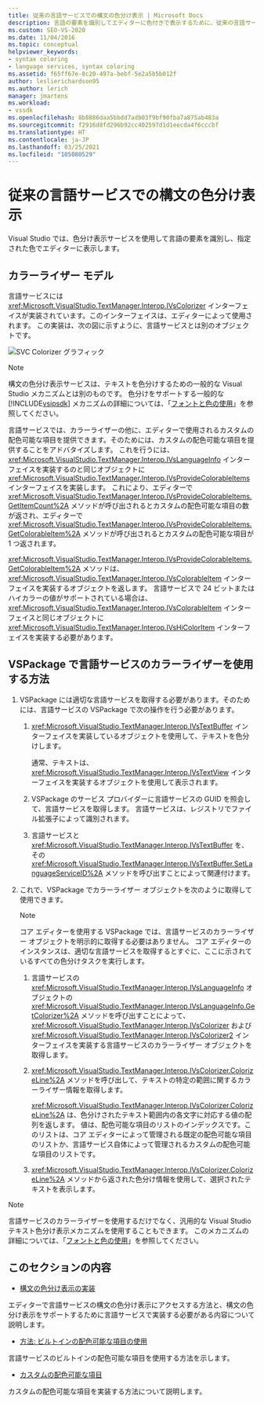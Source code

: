 ```yaml
---
title: 従来の言語サービスでの構文の色分け表示 | Microsoft Docs
description: 言語の要素を識別してエディターに色付きで表示するために、従来の言語サービスでの構文の色分け表示サービスが Visual Studio にどのように実装されているかについて説明します。
ms.custom: SEO-VS-2020
ms.date: 11/04/2016
ms.topic: conceptual
helpviewer_keywords:
- syntax coloring
- language services, syntax coloring
ms.assetid: f65ff67e-8c20-497a-bebf-5e2a5b5b012f
author: leslierichardson95
ms.author: lerich
manager: jmartens
ms.workload:
- vssdk
ms.openlocfilehash: 8b8886daa5bbdd7adb03f9bf90fba7a875ab483a
ms.sourcegitcommit: f2916d8fd296b92cc402597d1d1eecda4f6cccbf
ms.translationtype: HT
ms.contentlocale: ja-JP
ms.lasthandoff: 03/25/2021
ms.locfileid: "105080529"
---
```

# <a name="syntax-coloring-in-a-legacy-language-service"></a>従来の言語サービスでの構文の色分け表示

Visual Studio では、色分け表示サービスを使用して言語の要素を識別し、指定された色でエディターに表示します。

## <a name="colorizer-model"></a>カラーライザー モデル
 言語サービスには <xref:Microsoft.VisualStudio.TextManager.Interop.IVsColorizer> インターフェイスが実装されています。このインターフェイスは、エディターによって使用されます。 この実装は、次の図に示すように、言語サービスとは別のオブジェクトです。

 ![SVC Colorizer グラフィック](../../extensibility/internals/media/figlgsvccolorizer.gif)

> [!NOTE]
> 構文の色分け表示サービスは、テキストを色分けするための一般的な Visual Studio メカニズムとは別のものです。 色分けをサポートする一般的な [!INCLUDE[vsipsdk](../../extensibility/includes/vsipsdk_md.md)] メカニズムの詳細については、「[フォントと色の使用](/previous-versions/visualstudio/visual-studio-2015/extensibility/using-fonts-and-colors?preserve-view=true&view=vs-2015)」を参照してください。

 言語サービスでは、カラーライザーの他に、エディターで使用されるカスタムの配色可能な項目を提供できます。そのためには、カスタムの配色可能な項目を提供することをアドバタイズします。 これを行うには、<xref:Microsoft.VisualStudio.TextManager.Interop.IVsLanguageInfo> インターフェイスを実装するのと同じオブジェクトに <xref:Microsoft.VisualStudio.TextManager.Interop.IVsProvideColorableItems> インターフェイスを実装します。 これにより、エディターで <xref:Microsoft.VisualStudio.TextManager.Interop.IVsProvideColorableItems.GetItemCount%2A> メソッドが呼び出されるとカスタムの配色可能な項目の数が返され、エディターで <xref:Microsoft.VisualStudio.TextManager.Interop.IVsProvideColorableItems.GetColorableItem%2A> メソッドが呼び出されるとカスタムの配色可能な項目が 1 つ返されます。

 <xref:Microsoft.VisualStudio.TextManager.Interop.IVsProvideColorableItems.GetColorableItem%2A> メソッドは、<xref:Microsoft.VisualStudio.TextManager.Interop.IVsColorableItem> インターフェイスを実装するオブジェクトを返します。 言語サービスで 24 ビットまたはハイカラーの値がサポートされている場合は、<xref:Microsoft.VisualStudio.TextManager.Interop.IVsColorableItem> インターフェイスと同じオブジェクトに <xref:Microsoft.VisualStudio.TextManager.Interop.IVsHiColorItem> インターフェイスを実装する必要があります。

## <a name="how-a-vspackage-uses-a-language-service-colorizer"></a>VSPackage で言語サービスのカラーライザーを使用する方法

1. VSPackage には適切な言語サービスを取得する必要があります。そのためには、言語サービスの VSPackage で次の操作を行う必要があります。

    1. <xref:Microsoft.VisualStudio.TextManager.Interop.IVsTextBuffer> インターフェイスを実装しているオブジェクトを使用して、テキストを色分けします。

         通常、テキストは、<xref:Microsoft.VisualStudio.TextManager.Interop.IVsTextView> インターフェイスを実装するオブジェクトを使用して表示されます。

    2. VSPackage のサービス プロバイダーに言語サービスの GUID を照会して、言語サービスを取得します。 言語サービスは、レジストリでファイル拡張子によって識別されます。

    3. 言語サービスと <xref:Microsoft.VisualStudio.TextManager.Interop.IVsTextBuffer> を、その <xref:Microsoft.VisualStudio.TextManager.Interop.IVsTextBuffer.SetLanguageServiceID%2A> メソッドを呼び出すことによって関連付けます。

2. これで、VSPackage でカラーライザー オブジェクトを次のように取得して使用できます。

    > [!NOTE]
    > コア エディターを使用する VSPackage では、言語サービスのカラーライザー オブジェクトを明示的に取得する必要はありません。 コア エディターのインスタンスは、適切な言語サービスを取得するとすぐに、ここに示されているすべての色分けタスクを実行します。

    1. 言語サービスの <xref:Microsoft.VisualStudio.TextManager.Interop.IVsLanguageInfo> オブジェクトの <xref:Microsoft.VisualStudio.TextManager.Interop.IVsLanguageInfo.GetColorizer%2A> メソッドを呼び出すことによって、<xref:Microsoft.VisualStudio.TextManager.Interop.IVsColorizer> および <xref:Microsoft.VisualStudio.TextManager.Interop.IVsColorizer2> インターフェイスを実装する言語サービスのカラーライザー オブジェクトを取得します。

    2. <xref:Microsoft.VisualStudio.TextManager.Interop.IVsColorizer.ColorizeLine%2A> メソッドを呼び出して、テキストの特定の範囲に関するカラーライザー情報を取得します。

         <xref:Microsoft.VisualStudio.TextManager.Interop.IVsColorizer.ColorizeLine%2A> は、色分けされたテキスト範囲内の各文字に対応する値の配列を返します。 値は、配色可能な項目のリストのインデックスです。このリストは、コア エディターによって管理される既定の配色可能な項目のリストか、言語サービス自体によって管理されるカスタムの配色可能な項目のリストです。

    3. <xref:Microsoft.VisualStudio.TextManager.Interop.IVsColorizer.ColorizeLine%2A> メソッドから返された色分け情報を使用して、選択されたテキストを表示します。

> [!NOTE]
> 言語サービスのカラーライザーを使用するだけでなく、汎用的な Visual Studio テキスト色分け表示メカニズムを使用することもできます。 このメカニズムの詳細については、「[フォントと色の使用](/previous-versions/visualstudio/visual-studio-2015/extensibility/using-fonts-and-colors?preserve-view=true&view=vs-2015)」を参照してください。

## <a name="in-this-section"></a>このセクションの内容
- [構文の色分け表示の実装](../../extensibility/internals/implementing-syntax-coloring.md)

 エディターで言語サービスの構文の色分け表示にアクセスする方法と、構文の色分け表示をサポートするために言語サービスで実装する必要がある内容について説明します。

- [方法: ビルトインの配色可能な項目の使用](../../extensibility/internals/how-to-use-built-in-colorable-items.md)

 言語サービスのビルトインの配色可能な項目を使用する方法を示します。

- [カスタムの配色可能な項目](../../extensibility/internals/custom-colorable-items.md)

 カスタムの配色可能な項目を実装する方法について説明します。
